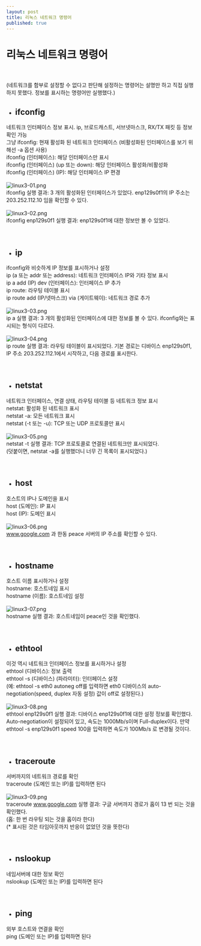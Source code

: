 ```yaml
---
layout: post
title: 리눅스 네트워크 명령어
published: true
---
```

# 리눅스 네트워크 명령어
<br /><br />
(네트워크를 함부로 설정할 수 없다고 판단해 설정하는 명령어는 설명만 하고 직접 실행하지 못했다. 정보를 표시하는 명령어만 실행했다.)

- ## ifconfig
네트워크 인터페이스 정보 표시. ip, 브로드캐스트, 서브넷마스크, RX/TX 패킷 등 정보 확인 가능<br />
그냥 ifconfig: 현재 활성화 된 네트워크 인터페이스 (비활성화된 인터페이스를 보기 위해선 -a 옵션 사용)<br />
ifconfig (인터페이스): 해당 인터페이스만 표시<br />
ifconfig (인터페이스) (up 또는 down): 해당 인터페이스 활성화/비활성화<br />
ifconfig (인터페이스) (IP): 해당 인터페이스 IP 편경<br />
<br />
![linux3-01.png]({{site.baseurl}}/images/linux3-01.png)<br />
ifconfig 실행 결과: 3 개의 활성화된 인터페이스가 있었다. enp129s0f1의 IP 주소는 203.252.112.10 임을 확인할 수 있다.<br />
<br />
![linux3-02.png]({{site.baseurl}}/images/linux3-02.png)<br />
ifconfig enp129s0f1 실행 결과: enp129s0f1에 대한 정보만 볼 수 있었다.<br />
<br />
<br />
- ## ip
ifconfig와 비슷하게 IP 정보를 표시하거나 설정<br />
ip (a 또는 addr 또는 address): 네트워크 인터페이스 IP와 기타 정보 표시<br />
ip a add (IP) dev (인터페이스): 인터페이스 IP 추가<br />
ip route: 라우팅 테이블 표시<br />
ip route add (IP/넷마스크) via (게이트웨이): 네트워크 경로 추가<br />
<br />
![linux3-03.png]({{site.baseurl}}/images/linux3-03.png)<br />
ip a 실행 결과: 3 개의 활성화된 인터페이스에 대한 정보를 볼 수 있다. ifconfig와는 표시되는 형식이 다르다.<br />
<br />
![linux3-04.png]({{site.baseurl}}/images/linux3-04.png)<br />
ip route 실행 결과: 라우팅 테이블이 표시되었다. 기본 경로는 디바이스 enp129s0f1, IP 주소 203.252.112.1에서 시작하고, 다음 경로를 표시한다.<br />
<br />
<br />
- ## netstat
네트워크 인터페이스, 연결 상태, 라우팅 테이블 등 네트워크 정보 표시<br />
netstat: 활성화 된 네트워크 표시<br />
netstat -a: 모든 네트워크 표시<br />
netstat (-t 또는 -u): TCP 또는 UDP 프로토콜만 표시<br />
<br />
![linux3-05.png]({{site.baseurl}}/images/linux3-05.png)<br />
netstat -t 실행 결과: TCP 프로토콜로 연결된 네트워크만 표시되었다.<br />
(덧붙이면, netstat -a를 실행했더니 너무 긴 목록이 표시되었다.)<br />
<br />
<br />
- ## host
호스트의 IP나 도메인을 표시<br />
host (도메인): IP 표시<br />
host (IP): 도메인 표시<br />
<br />
![linux3-06.png]({{site.baseurl}}/images/linux3-06.png)<br />
www.google.com 과 한동 peace 서버의 IP 주소를 확인할 수 있다.<br />
<br />
<br />
- ## hostname
호스트 이름 표시하거나 설정<br />
hostname: 호스트네임 표시<br />
hostname (이름): 호스트네임 설정<br />
<br />
![linux3-07.png]({{site.baseurl}}/images/linux3-07.png)<br />
hostname 실행 결과: 호스트네임이 peace인 것을 확인했다.<br />
<br />
<br />
- ## ethtool
이것 역시 네트워크 인터페이스 정보를 표시하거나 설정<br />
ethtool (디바이스): 정보 출력<br />
ethtool -s (디바이스) (파라미터): 인터페이스 설정<br />
(예: ethtool -s eth0 autoneg off를 입력하면 eth0 디바이스의 auto-negotiation(speed, duplex 자동 설정) 값이 off로 설정된다.)<br />
<br />
![linux3-08.png]({{site.baseurl}}/images/linux3-08.png)<br />
ethtool enp129s0f1 실행 결과: 디바이스 enp129s0f1에 대한 설정 정보를 확인했다. Auto-negotiation이 설정되어 있고, 속도는 1000Mb/s이며 Full-duplex이다. 만약 ethtool -s enp129s0f1 speed 100을 입력하면 속도가 100Mb/s 로 변경될 것이다.<br />
<br />
<br />
- ## traceroute
서버까지의 네트워크 경로를 확인<br />
traceroute (도메인 또는 IP)를 입력하면 된다<br />
<br />
![linux3-09.png]({{site.baseurl}}/images/linux3-09.png)<br />
traceroute www.google.com 실행 결과: 구글 서버까지 경로가 홉이 13 번 되는 것을 확인했다.<br /> 
(홉: 한 번 라우팅 되는 것을 홉이라 한다)<br />
(* 표시된 것은 타임아웃까지 반응이 없었던 것을 뜻한다)<br />
<br />
<br />
- ## nslookup 
네임서버에 대한 정보 확인<br />
nslookup (도메인 또는 IP)를 입력하면 된다<br />
<br />
<br />
- ## ping
외부 호스트와 연결을 확인<br />
ping (도메인 또는 IP)를 입력하면 된다<br />
<br />
